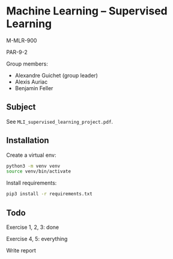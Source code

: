 # Machine Learning – Supervised Learning

M-MLR-900

PAR-9-2

Group members:
- Alexandre Guichet (group leader)
- Alexis Auriac
- Benjamin Feller

## Subject

See ```MLI_supervised_learning_project.pdf```.

## Installation

Create a virtual env:
```bash
python3 -m venv venv
source venv/bin/activate
```

Install requirements:
```bash
pip3 install -r requirements.txt
```

## Todo

Exercise 1, 2, 3: done

Exercise 4, 5: everything

Write report
